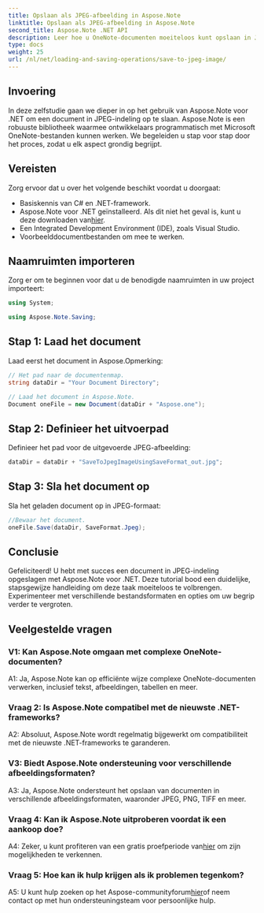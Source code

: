 ```yaml
---
title: Opslaan als JPEG-afbeelding in Aspose.Note
linktitle: Opslaan als JPEG-afbeelding in Aspose.Note
second_title: Aspose.Note .NET API
description: Leer hoe u OneNote-documenten moeiteloos kunt opslaan in JPEG-afbeeldingen met Aspose.Note voor .NET. Stap-voor-stap handleiding inbegrepen.
type: docs
weight: 25
url: /nl/net/loading-and-saving-operations/save-to-jpeg-image/
---
```

## Invoering

In deze zelfstudie gaan we dieper in op het gebruik van Aspose.Note voor .NET om een document in JPEG-indeling op te slaan. Aspose.Note is een robuuste bibliotheek waarmee ontwikkelaars programmatisch met Microsoft OneNote-bestanden kunnen werken. We begeleiden u stap voor stap door het proces, zodat u elk aspect grondig begrijpt.

## Vereisten

Zorg ervoor dat u over het volgende beschikt voordat u doorgaat:
- Basiskennis van C# en .NET-framework.
-  Aspose.Note voor .NET geïnstalleerd. Als dit niet het geval is, kunt u deze downloaden van[hier](https://releases.aspose.com/note/net/).
- Een Integrated Development Environment (IDE), zoals Visual Studio.
- Voorbeelddocumentbestanden om mee te werken.

## Naamruimten importeren

Zorg er om te beginnen voor dat u de benodigde naamruimten in uw project importeert:

```csharp
using System;

using Aspose.Note.Saving;
```

## Stap 1: Laad het document

Laad eerst het document in Aspose.Opmerking:

```csharp
// Het pad naar de documentenmap.
string dataDir = "Your Document Directory";

// Laad het document in Aspose.Note.
Document oneFile = new Document(dataDir + "Aspose.one");
```

## Stap 2: Definieer het uitvoerpad

Definieer het pad voor de uitgevoerde JPEG-afbeelding:

```csharp
dataDir = dataDir + "SaveToJpegImageUsingSaveFormat_out.jpg";
```

## Stap 3: Sla het document op

Sla het geladen document op in JPEG-formaat:

```csharp
//Bewaar het document.
oneFile.Save(dataDir, SaveFormat.Jpeg);
```

## Conclusie

Gefeliciteerd! U hebt met succes een document in JPEG-indeling opgeslagen met Aspose.Note voor .NET. Deze tutorial bood een duidelijke, stapsgewijze handleiding om deze taak moeiteloos te volbrengen. Experimenteer met verschillende bestandsformaten en opties om uw begrip verder te vergroten.

## Veelgestelde vragen

### V1: Kan Aspose.Note omgaan met complexe OneNote-documenten?

A1: Ja, Aspose.Note kan op efficiënte wijze complexe OneNote-documenten verwerken, inclusief tekst, afbeeldingen, tabellen en meer.

### Vraag 2: Is Aspose.Note compatibel met de nieuwste .NET-frameworks?

A2: Absoluut, Aspose.Note wordt regelmatig bijgewerkt om compatibiliteit met de nieuwste .NET-frameworks te garanderen.

### V3: Biedt Aspose.Note ondersteuning voor verschillende afbeeldingsformaten?

A3: Ja, Aspose.Note ondersteunt het opslaan van documenten in verschillende afbeeldingsformaten, waaronder JPEG, PNG, TIFF en meer.

### Vraag 4: Kan ik Aspose.Note uitproberen voordat ik een aankoop doe?

 A4: Zeker, u kunt profiteren van een gratis proefperiode van[hier](https://releases.aspose.com/) om zijn mogelijkheden te verkennen.

### Vraag 5: Hoe kan ik hulp krijgen als ik problemen tegenkom?

A5: U kunt hulp zoeken op het Aspose-communityforum[hier](https://forum.aspose.com/c/note/28)of neem contact op met hun ondersteuningsteam voor persoonlijke hulp.